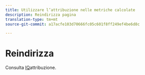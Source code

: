 ```yaml
---
title: Utilizzare l’attribuzione nelle metriche calcolate
description: Reindirizza pagina
translation-type: tm+mt
source-git-commit: a17acfe103d70666fc05c601f8ff249ef4be6d8c

---
```



# Reindirizza

Consulta [IQ](../c-panels/attribution/attribution.md)attribuzione.

